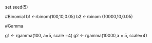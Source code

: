  set.seed(5)

 #Binomial
b1 <-rbinom(100,10,0.05)
b2 <-rbinom (10000,10,0.05)

#Gamma

g1 <- rgamma(100, a=5, scale =4)
g2 <- rgamma(10000,a = 5, scale=4)
